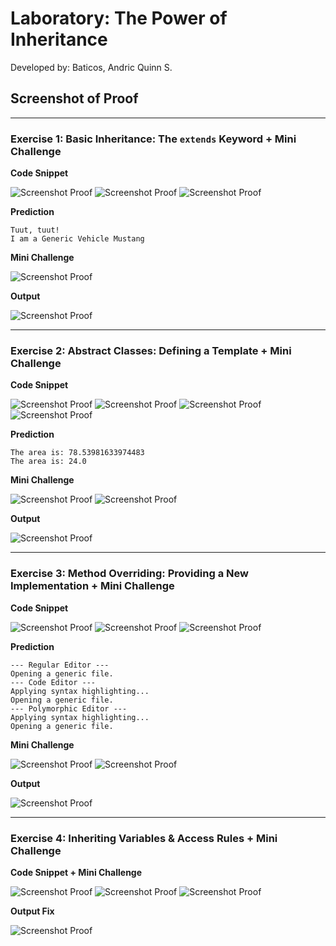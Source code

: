 # Laboratory: The Power of Inheritance
Developed by: Baticos, Andric Quinn S.

## Screenshot of Proof

---
### Exercise 1: Basic Inheritance: The `extends` Keyword + Mini Challenge

**Code Snippet**

![Screenshot Proof](/ss/e1-cs2.png?raw=true "exercise-1-code-snippet-2")
![Screenshot Proof](/ss/e1-cs3.png?raw=true "exercise-1-code-snippet-3")
![Screenshot Proof](/ss/e1-cs1.png?raw=true "exercise-1-code-snippet-1")

**Prediction**

```declarative
Tuut, tuut!
I am a Generic Vehicle Mustang
```

**Mini Challenge**

![Screenshot Proof](/ss/e1-cs4.png?raw=true "exercise-1-code-snippet-4")

**Output**

![Screenshot Proof](/ss/e1-o.png?raw=true "exercise-1-output")

---
### Exercise 2: Abstract Classes: Defining a Template + Mini Challenge

**Code Snippet**

![Screenshot Proof](/ss/e2-cs2.png?raw=true "exercise-2-code-snippet-2")
![Screenshot Proof](/ss/e2-cs3.png?raw=true "exercise-2-code-snippet-3")
![Screenshot Proof](/ss/e2-cs4.png?raw=true "exercise-2-code-snippet-4")
![Screenshot Proof](/ss/e2-cs1.png?raw=true "exercise-2-code-snippet-1")

**Prediction**

```declarative
The area is: 78.53981633974483
The area is: 24.0
```

**Mini Challenge**

![Screenshot Proof](/ss/e2-cs5.png?raw=true "exercise-2-code-snippet-5")
![Screenshot Proof](/ss/e2-cs6.png?raw=true "exercise-2-code-snippet-6")

**Output**

![Screenshot Proof](/ss/e2-o.png?raw=true "exercise-2-output")

---
### Exercise 3: Method Overriding: Providing a New Implementation + Mini Challenge

**Code Snippet**

![Screenshot Proof](/ss/e3-cs2.png?raw=true "exercise-3-code-snippet-2")
![Screenshot Proof](/ss/e3-cs3.png?raw=true "exercise-3-code-snippet-3")
![Screenshot Proof](/ss/e3-cs1.png?raw=true "exercise-3-code-snippet-1")

**Prediction**
```declarative
--- Regular Editor ---
Opening a generic file.
--- Code Editor ---
Applying syntax highlighting...
Opening a generic file.
--- Polymorphic Editor ---
Applying syntax highlighting...
Opening a generic file.
```

**Mini Challenge**

![Screenshot Proof](/ss/e3-cs4.png?raw=true "exercise-3-code-snippet-4")
![Screenshot Proof](/ss/e3-cs5.png?raw=true "exercise-3-code-snippet-5")

**Output**

![Screenshot Proof](/ss/e3-o.png?raw=true "exercise-2-output")

---
### Exercise 4: Inheriting Variables & Access Rules + Mini Challenge

**Code Snippet + Mini Challenge**

![Screenshot Proof](/ss/e4-cs2.png?raw=true "exercise-4-code-snippet-2")
![Screenshot Proof](/ss/e4-cs3.png?raw=true "exercise-4-code-snippet-3")
![Screenshot Proof](/ss/e4-cs1.png?raw=true "exercise-4-code-snippet-1")

**Output Fix**

![Screenshot Proof](/ss/e4-o.png?raw=true "exercise-4-output")
